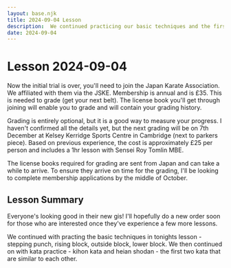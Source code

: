 ```yaml
---
layout: base.njk
title: 2024-09-04 Lesson
description:  We continued practicing our basic techniques and the first two kata kihon and heain shodan
date: 2024-09-04
---
```

# Lesson 2024-09-04 

Now the initial trial is over, you'll need to join the Japan Karate Association. We affiliated with them via the JSKE. Membership is annual and is £35. This is needed to grade (get your next belt). The license book you'll get through joining will enable you to grade and will contain your grading history.

Grading is entirely optional, but it is a good way to measure your progress. I haven't confirmed all the details yet, but the next grading will be on 7th December at Kelsey Kerridge Sports Centre in Cambridge (next to parkers piece). Based on previous experience, the cost is approximately £25 per person and includes a 1hr lesson with Sensei Roy Tomlin MBE.

The license books required for grading are sent from Japan and can take a while to arrive. To ensure they arrive on time for the grading, I'll be looking to complete membership applications by the middle of October.

## Lesson Summary

Everyone's looking good in their new gis! I'll hopefully do a new order soon for those who are interested once they've experience a few more lessons.

We continued with practing the basic techniques in tonights lesson - stepping punch, rising block, outside block, lower block. We then continued on with kata practice - kihon kata and heian shodan - the first two kata that are similar to each other.


